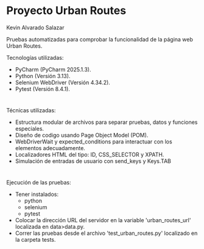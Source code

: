 # Proyecto Urban Routes
Kevin Alvarado Salazar 

Pruebas automatizadas para comprobar la funcionalidad de la página web Urban Routes.

Tecnologías utilizadas:
- PyCharm (PyCharm 2025.1.3).
- Python (Versión 3.13).
- Selenium WebDriver (Versión 4.34.2).
- Pytest (Versión 8.4.1).
#
Técnicas utilizadas:
- Estructura modular de archivos para separar pruebas, datos y funciones especiales.
- Diseño de codigo usando Page Object Model (POM).
- WebDriverWait y expected_conditions para interactuar con los elementos adecuadamente.
- Localizadores HTML del tipo: ID, CSS_SELECTOR y XPATH.
- Simulación de entradas de usuario con send_keys y Keys.TAB
#
Ejecución de las pruebas:
- Tener instalados:
    - python
    - selenium
    - pytest
- Colocar la dirección URL del servidor en la variable 'urban_routes_url' localizada en data>data.py.
- Correr las pruebas desde el archivo 'test_urban_routes.py' localizado en la carpeta tests.
